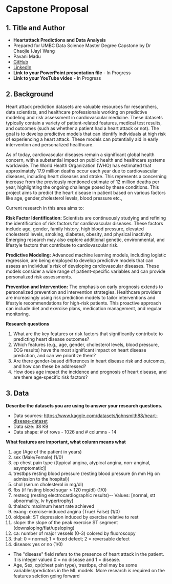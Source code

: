  # Capstone Proposal
 
## 1. Title and Author

- **Heartattack Predictions and Data Analysis**
- Prepared for UMBC Data Science Master Degree Capstone by Dr Chaojie (Jay) Wang
- Pavani Madu
- [GitHub](https://github.com/Madu_Pavani)
- [LinkedIn](https://www.linkedin.com/in/pavani-madu9/)
- **Link to your PowerPoint presentation file** - In Progress
- **Link to your YouTube video** - In Progress

    
## 2. Background


Heart attack prediction datasets are valuable resources for researchers, data scientists, and healthcare professionals working on predictive modeling and risk assessment in cardiovascular medicine. These datasets typically contain a variety of patient-related features, medical test results, and outcomes (such as whether a patient had a heart attack or not). The goal is to develop predictive models that can identify individuals at high risk of experiencing a heart attack. These models can potentially aid in early intervention and personalized healthcare.

As of today, cardiovascular diseases remain a significant global health concern, with a substantial impact on public health and healthcare systems worldwide. The World Health Organization (WHO) has estimated that approximately 17.9 million deaths occur each year due to cardiovascular diseases, including heart diseases and stroke. This represents a concerning increase from the previously mentioned estimate of 12 million deaths per year, highlighting the ongoing challenge posed by these conditions. This project aims to predict the heart disease in patient based on various factors like age, gender,cholesterol levels, blood pressure etc.,

Current research in this area aims to:

**Risk Factor Identification:** Scientists are continuously studying and refining the identification of risk factors for cardiovascular diseases. These factors include age, gender, family history, high blood pressure, elevated cholesterol levels, smoking, diabetes, obesity, and physical inactivity. Emerging research may also explore additional genetic, environmental, and lifestyle factors that contribute to cardiovascular risk.

**Predictive Modeling:** Advanced machine learning models, including logistic regression, are being employed to develop predictive models that can assess an individual's risk of developing cardiovascular diseases. These models consider a wide range of patient-specific variables and can provide personalized risk assessments.

**Prevention and Intervention:** The emphasis on early prognosis extends to personalized prevention and intervention strategies. Healthcare providers are increasingly using risk prediction models to tailor interventions and lifestyle recommendations for high-risk patients. This proactive approach can include diet and exercise plans, medication management, and regular monitoring.


**Research questions**
1. What are the key features or risk factors that significantly contribute to predicting heart disease outcomes?
2. Which features (e.g., age, gender, cholesterol levels, blood pressure, ECG results) have the most significant impact on heart disease prediction, and can we prioritize them?
3. Are there gender-based differences in heart disease risk and outcomes, and how can these be addressed?
4. How does age impact the incidence and prognosis of heart disease, and are there age-specific risk factors?


## 3. Data 

**Describe the datasets you are using to answer your research questions.**

- Data sources: https://www.kaggle.com/datasets/johnsmith88/heart-disease-dataset
- Data size: 38 KB
- Data shape: # of rows - 1026 and # columns - 14

**What features are important, what column means what**

1. age (Age of the patient in years)
2. sex (Male/Female) (1/0)
3. cp chest pain type ([typical angina, atypical angina, non-anginal, asymptomatic])
4. trestbps resting blood pressure (resting blood pressure (in mm Hg on admission to the hospital))
5. chol (serum cholesterol in mg/dl)
6. fbs (if fasting blood sugar > 120 mg/dl) (1/0)
7. restecg (resting electrocardiographic results)-- Values: [normal, stt abnormality, lv hypertrophy]
8. thalach: maximum heart rate achieved
9. exang: exercise-induced angina (True/ False) (1/0)
10. oldpeak: ST depression induced by exercise relative to rest
11. slope: the slope of the peak exercise ST segment (downsloping/flat/upsloping)
12. ca: number of major vessels (0-3) colored by fluoroscopy
13. thal: 0 = normal; 1 = fixed defect; 2 = reversable defect
14. disease: yes or no (1/0)
- The "disease" field refers to the presence of heart attack in the patient. It is integer valued 0 = no disease and 1 = disease.
- Age, Sex, cp(chest pain type), trestbps, chol may be some variables/predictors in the ML models. More research is required on the features selction going forward